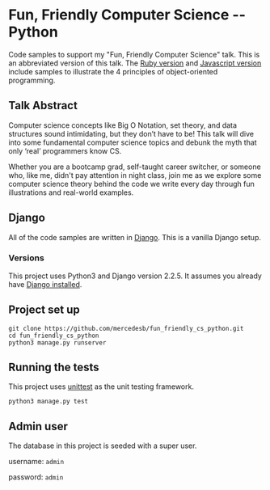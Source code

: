 # Fun, Friendly Computer Science -- Python

Code samples to support my "Fun, Friendly Computer Science" talk. This is an abbreviated version of this talk. The [Ruby version](https://github.com/mercedesb/fun_friendly_cs_ruby) and [Javascript version](https://github.com/mercedesb/fun-friendly-cs-js) include samples to illustrate the 4 principles of object-oriented programming.

## Talk Abstract
Computer science concepts like Big O Notation, set theory, and data structures sound intimidating, but they don’t have to be! This talk will dive into some fundamental computer science topics and debunk the myth that only ‘real’ programmers know CS.

Whether you are a bootcamp grad, self-taught career switcher, or someone who, like me, didn't pay attention in night class, join me as we explore some computer science theory behind the code we write every day through fun illustrations and real-world examples.

## Django

All of the code samples are written in [Django](https://www.djangoproject.com/). This is a vanilla Django setup.

### Versions
This project uses Python3 and Django version 2.2.5. It assumes you already have [Django installed](https://docs.djangoproject.com/en/2.2/intro/install/).


## Project set up
```
git clone https://github.com/mercedesb/fun_friendly_cs_python.git
cd fun_friendly_cs_python
python3 manage.py runserver
```

## Running the tests
This project uses [unittest](https://docs.python.org/3/library/unittest.html) as the unit testing framework.

```
python3 manage.py test
```

## Admin user
The database in this project is seeded with a super user.

username: `admin`

password: `admin`